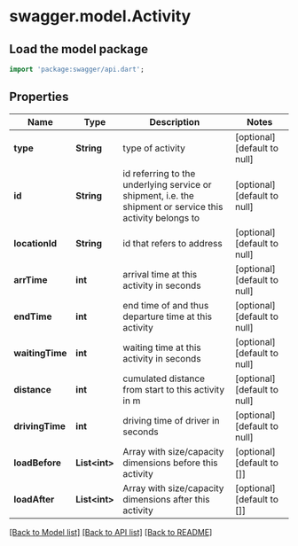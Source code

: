 # swagger.model.Activity

## Load the model package
```dart
import 'package:swagger/api.dart';
```

## Properties
Name | Type | Description | Notes
------------ | ------------- | ------------- | -------------
**type** | **String** | type of activity | [optional] [default to null]
**id** | **String** | id referring to the underlying service or shipment, i.e. the shipment or service this activity belongs to | [optional] [default to null]
**locationId** | **String** | id that refers to address | [optional] [default to null]
**arrTime** | **int** | arrival time at this activity in seconds | [optional] [default to null]
**endTime** | **int** | end time of and thus departure time at this activity | [optional] [default to null]
**waitingTime** | **int** | waiting time at this activity in seconds | [optional] [default to null]
**distance** | **int** | cumulated distance from start to this activity in m | [optional] [default to null]
**drivingTime** | **int** | driving time of driver in seconds | [optional] [default to null]
**loadBefore** | **List&lt;int&gt;** | Array with size/capacity dimensions before this activity | [optional] [default to []]
**loadAfter** | **List&lt;int&gt;** | Array with size/capacity dimensions after this activity | [optional] [default to []]

[[Back to Model list]](../README.md#documentation-for-models) [[Back to API list]](../README.md#documentation-for-api-endpoints) [[Back to README]](../README.md)


